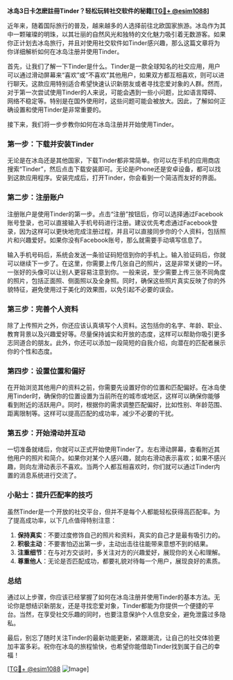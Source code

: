 **冰岛3日卡怎麽註冊Tinder？轻松玩转社交软件的秘籍[[TG💪+ @esim1088](https://t.me/s/esim1088)]**

近年来，随着国际旅行的普及，越来越多的人选择前往北欧国家旅游。冰岛作为其中一颗璀璨的明珠，以其壮丽的自然风光和独特的文化魅力吸引着无数游客。如果你正计划去冰岛旅行，并且对使用社交软件如Tinder感兴趣，那么这篇文章将为你详细解析如何在冰岛注册并使用Tinder。

首先，让我们了解一下Tinder是什么。Tinder是一款全球知名的社交应用，用户可以通过滑动屏幕来“喜欢”或“不喜欢”其他用户，如果双方都互相喜欢，则可以进行聊天。这款应用特别适合希望快速认识新朋友或者寻找恋爱对象的人群。然而，对于第一次尝试使用Tinder的人来说，可能会遇到一些小问题，比如语言障碍、网络不稳定等。特别是在国外使用时，这些问题可能会被放大。因此，了解如何正确设置和使用Tinder是非常重要的。

接下来，我们将一步步教你如何在冰岛注册并开始使用Tinder。

### 第一步：下载并安装Tinder

无论是在冰岛还是其他国家，下载Tinder都非常简单。你可以在手机的应用商店搜索“Tinder”，然后点击下载安装即可。无论是iPhone还是安卓设备，都可以找到这款应用程序。安装完成后，打开Tinder，你会看到一个简洁而友好的界面。

### 第二步：注册账户

注册账户是使用Tinder的第一步。点击“注册”按钮后，你可以选择通过Facebook账号登录，也可以直接输入手机号码进行注册。建议优先考虑通过Facebook登录，因为这样可以更快地完成注册过程，并且可以直接同步你的个人资料，包括照片和兴趣爱好。如果你没有Facebook账号，那么就需要手动填写信息了。

输入手机号码后，系统会发送一条验证码短信到你的手机上。输入验证码后，你就可以继续下一步了。在这里，你需要上传几张自己的照片，这是非常关键的一环。一张好的头像可以让别人更容易注意到你。一般来说，至少需要上传三张不同角度的照片，包括正面照、侧面照以及全身照。同时，确保这些照片真实反映了你的外貌特征，避免使用过于美化的效果图，以免引起不必要的误会。

### 第三步：完善个人资料

除了上传照片之外，你还应该认真填写个人资料。这包括你的名字、年龄、职业、教育背景以及兴趣爱好等。尽量保持诚实和开放的态度，这样可以帮助你吸引更多志同道合的朋友。此外，你还可以添加一段简短的自我介绍，向潜在的匹配者展示你的个性和态度。

### 第四步：设置位置和偏好

在开始浏览其他用户的资料之前，你需要先设置好你的位置和匹配偏好。在冰岛使用Tinder时，确保你的位置设置为当前所在的城市或地区，这样可以确保你能够看到附近的活跃用户。同时，根据你的需求调整匹配偏好，比如性别、年龄范围、距离限制等。这样可以提高匹配的成功率，减少不必要的干扰。

### 第五步：开始滑动并互动

一切准备就绪后，你就可以正式开始使用Tinder了。左右滑动屏幕，查看附近其他用户的照片和简介。如果你对某个人感兴趣，就向右滑动表示喜欢；如果不感兴趣，则向左滑动表示不喜欢。当两个人都互相喜欢时，你们就可以通过Tinder内置的消息系统进行交流了。

### 小贴士：提升匹配率的技巧

虽然Tinder是一个开放的社交平台，但并不是每个人都能轻松获得高匹配率。为了提高成功率，以下几点值得特别注意：

1. **保持真实**：不要过度修饰自己的照片和资料，真实的自己才是最有吸引力的。
2. **积极主动**：不要害怕迈出第一步，主动出击往往能带来意想不到的结果。
3. **注重细节**：在与对方交谈时，多关注对方的兴趣爱好，展现你的关心和理解。
4. **尊重他人**：无论是否匹配成功，都要礼貌对待每一个用户，展现良好的素质。

### 总结

通过以上步骤，你应该已经掌握了如何在冰岛注册并使用Tinder的基本方法。无论你是想结识新朋友，还是寻找恋爱对象，Tinder都能为你提供一个便捷的平台。当然，在享受社交乐趣的同时，也要注意保护个人信息安全，避免泄露过多隐私。

最后，别忘了随时关注Tinder的最新功能更新，紧跟潮流，让自己的社交体验更加丰富多彩。祝你在冰岛的旅程愉快，也希望你能借助Tinder找到属于自己的幸福！

[[TG💪+ @esim1088](https://t.me/s/esim1088) ![Image](https://i.postimg.cc/4NQfJmqS/Snipaste-2025-05-13-00-14-12.png)]